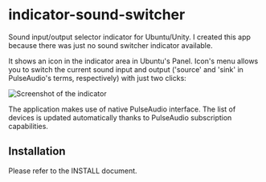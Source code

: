 indicator-sound-switcher
========================

Sound input/output selector indicator for Ubuntu/Unity. I created this app because there was just no sound switcher indicator available.

It shows an icon in the indicator area in Ubuntu's Panel. Icon's menu allows you to switch the current sound input and output ('source' and 'sink' in PulseAudio's terms, respectively) with just two clicks:

![Screenshot of the indicator](https://raw.github.com/yktoo/indicator-sound-switcher/master/Screenshot.png)

The application makes use of native PulseAudio interface. The list of devices is updated automatically thanks to PulseAudio subscription capabilities.

Installation
------------

Please refer to the INSTALL document.
